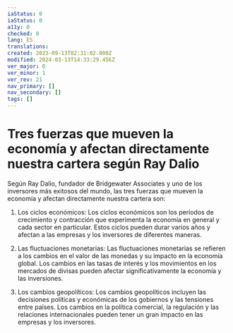 ```yaml
---
iaStatus: 0
iaStatus: 0
a11y: 0
checked: 0
lang: ES
translations: 
created: 2023-09-13T02:31:02.000Z
modified: 2024-03-13T14:33:29.456Z
ver_major: 0
ver_minor: 1
ver_rev: 21
nav_primary: []
nav_secondary: []
tags: []
---
```

# Tres fuerzas que mueven la economía y afectan directamente nuestra cartera según Ray Dalio

Según Ray Dalio, fundador de Bridgewater Associates y uno de los inversores más exitosos del mundo, las tres fuerzas que mueven la economía y afectan directamente nuestra cartera son:

1.  Los ciclos económicos: Los ciclos económicos son los períodos de crecimiento y contracción que experimenta la economía en general y cada sector en particular. Estos ciclos pueden durar varios años y afectan a las empresas y los inversores de diferentes maneras.
    
2.  Las fluctuaciones monetarias: Las fluctuaciones monetarias se refieren a los cambios en el valor de las monedas y su impacto en la economía global. Los cambios en las tasas de interés y los movimientos en los mercados de divisas pueden afectar significativamente la economía y las inversiones.
    
3.  Los cambios geopolíticos: Los cambios geopolíticos incluyen las decisiones políticas y económicas de los gobiernos y las tensiones entre países. Los cambios en la política comercial, la regulación y las relaciones internacionales pueden tener un gran impacto en las empresas y los inversores.